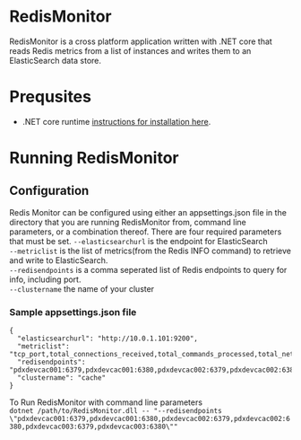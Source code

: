 RedisMonitor
=============
RedisMonitor is a cross platform application written with .NET core that reads Redis metrics from a list of instances and writes them to an ElasticSearch data store.

Prequsites
==========
* .NET core runtime [instructions for installation here](https://www.microsoft.com/net/core).

Running RedisMonitor
=====================

Configuration
-------------
Redis Monitor can be configured using either an appsettings.json file in the directory that you are running RedisMonitor from, command line parameters, or a combination thereof.  There are four required parameters that must be set.
`--elasticsearchurl` is the endpoint for ElasticSearch  
`--metriclist` is the list of metrics(from the Redis INFO command) to retrieve and write to ElasticSearch.  
`--redisendpoints` is a comma seperated list of Redis endpoints to query for info, including port.  
`--clustername` the name of your cluster

### Sample appsettings.json file
	{
	  "elasticsearchurl": "http://10.0.1.101:9200",
	  "metriclist": "tcp_port,total_connections_received,total_commands_processed,total_net_input_bytes,total_net_output_bytes,process_id,instantaneous_ops_per_sec,evicted_keys,rejected_connections,keyspace_hits,keyspace_misses,used_memory,mem_fragmentation_ratio,blocked_clients,connected_clients,rdb_last_save_time,rdb_changes_since_last_save,master_link_down_since,connected_slaves,master_last_io_seconds_ago,db0",
	  "redisendpoints": "pdxdevcac001:6379,pdxdevcac001:6380,pdxdevcac002:6379,pdxdevcac002:6380,pdxdevcac003:6379,pdxdevcac003:6380",
	  "clustername": "cache"
	}

To Run RedisMonitor with command line parameters  
`dotnet /path/to/RedisMonitor.dll -- "--redisendpoints \"pdxdevcac001:6379,pdxdevcac001:6380,pdxdevcac002:6379,pdxdevcac002:6380,pdxdevcac003:6379,pdxdevcac003:6380\""`

